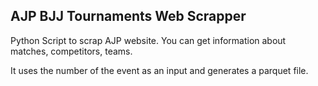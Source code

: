 ## AJP BJJ Tournaments Web Scrapper

Python Script to scrap AJP website. You can get information about matches, competitors, teams.

It uses the number of the event as an input and generates a parquet file.

